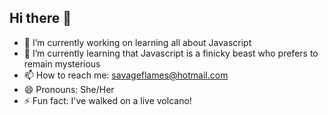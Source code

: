 ## Hi there 👋
- 🔭 I’m currently working on learning all about Javascript
- 🌱 I’m currently learning that Javascript is a finicky beast who prefers to remain mysterious
- 📫 How to reach me: savageflames@hotmail.com
- 😄 Pronouns: She/Her
- ⚡ Fun fact: I've walked on a live volcano!


